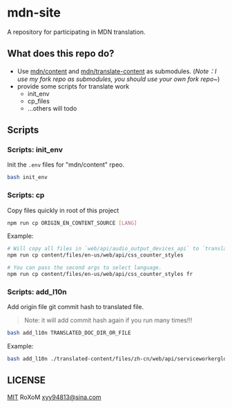 # mdn-site

A repository for participating in MDN translation.

## What does this repo do?

- Use [mdn/content](https://github.com/xyy94813/content) and [mdn/translate-content](https://github.com/xyy94813/translated-content.git) as submodules.
  (_Note：I use my fork repo as submodules, you should use your own fork repo~_)
- provide some scripts for translate work
  - init_env
  - cp_files
  - ...others will todo

## Scripts

### Scripts: init_env

Init the `.env` files for "mdn/content" rpeo.

```sh
bash init_env
```

### Scripts: cp

Copy files quickly in root of this project

```sh
npm run cp ORIGIN_EN_CONTENT_SOURCE [LANG]
```

Example:

```sh
# Will copy all files in `web/api/audio_output_devices_api` to `translated-content/files/zh-cn/web/api/audio_output_devices_api`
npm run cp content/files/en-us/web/api/css_counter_styles

# You can pass the second args to select language.
npm run cp content/files/en-us/web/api/css_counter_styles fr
```

### Scripts: add_l10n

Add origin file git commit hash to translated file.

> Note: it will add commit hash again if you run many times!!!

```sh
bash add_l10n TRANSLATED_DOC_DIR_OR_FILE
```

Example:

```sh
bash add_l10n ./translated-content/files/zh-cn/web/api/serviceworkerglobalscope/
```

## LICENSE

[MIT](./LICENSE) RoXoM xyy94813@sina.com
